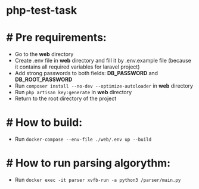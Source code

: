 # php-test-task

# # Pre requirements:
- Go to the **web** directory
- Create .env file in **web** directory and fill it by .env.example file (because it contains all required variables for laravel project)
- Add strong passwords to both fields: **DB_PASSWORD** and **DB_ROOT_PASSWORD**
- Run `composer install --no-dev --optimize-autoloader` in **web** directory
- Run `php artisan key:generate` in **web** directory
- Return to the root directory of the project

# # How to build:
- Run `docker-compose --env-file ./web/.env up --build`

# # How to run parsing algorythm:
- Run `docker exec -it parser xvfb-run -a python3 /parser/main.py`